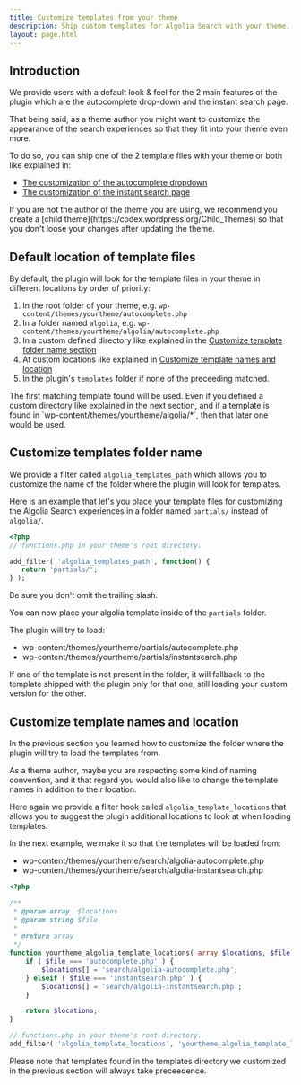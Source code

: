 ```yaml
---
title: Customize templates from your theme
description: Ship custom templates for Algolia Search with your theme.
layout: page.html
---
```

## Introduction

We provide users with a default look & feel for the 2 main features of the plugin which are the autocomplete drop-down and the instant search page.

That being said, as a theme author you might want to customize the appearance of the search experiences so that they fit into your theme even more.

To do so, you can ship one of the 2 template files with your theme or both like explained in:

* [The customization of the autocomplete dropdown](customize-autocomplete.html)
* [The customization of the instant search page](customize-search-page.html)

<div class="alert alert-warning">If you are not the author of the theme you are using, we recommend you create a [child theme](https://codex.wordpress.org/Child_Themes) so that you don't loose your changes after updating the theme.</div>

## Default location of template files

By default, the plugin will look for the template files in your theme in different locations by order of priority:

1. In the root folder of your theme, e.g. `wp-content/themes/yourtheme/autocomplete.php`
1. In a folder named `algolia`, e.g. `wp-content/themes/yourtheme/algolia/autocomplete.php`
1. In a custom defined directory like explained in the [Customize template folder name section](#customize-templates-folder-name)
1. At custom locations like explained in [Customize template names and location](#customize-template-names-and-location)
1. In the plugin's `templates` folder if none of the preceeding matched.

<div class="alert alert-warning">
The first matching template found will be used.
Even if you defined a custom directory like explained in the next section, and if a template is found in `wp-content/themes/yourtheme/algolia/*`, then that later one would be used.
</div>

## Customize templates folder name

We provide a filter called `algolia_templates_path` which allows you to customize the name of the folder where the plugin will look for templates.

Here is an example that let's you place your template files for customizing the Algolia Search experiences in a folder named `partials/` instead of `algolia/`.

 ```php
 <?php
 // functions.php in your theme's root directory.

 add_filter( 'algolia_templates_path', function() {
 	return 'partials/';
 } );
 ```

 <div class="alert alert-warning">Be sure you don't omit the trailing slash.</div>

 You can now place your algolia template inside of the `partials` folder.

 The plugin will try to load:

 * wp-content/themes/yourtheme/partials/autocomplete.php
 * wp-content/themes/yourtheme/partials/instantsearch.php


 <div class="alert alert-info">If one of the template is not present in the folder, it will fallback to the template shipped with the plugin only for that one, still loading your custom version for the other.</div>

## Customize template names and location

In the previous section you learned how to customize the folder where the plugin will try to load the templates from.

As a theme author, maybe you are respecting some kind of naming convention, and it that regard you would also like to change the template names in addition to their location.

Here again we provide a filter hook called `algolia_template_locations` that allows you to suggest the plugin additional locations to look at when loading templates.

In the next example, we make it so that the templates will be loaded from:

* wp-content/themes/yourtheme/search/algolia-autocomplete.php
* wp-content/themes/yourtheme/search/algolia-instantsearch.php


```php
<?php

/**
 * @param array  $locations
 * @param string $file
 *
 * @return array
 */
function yourtheme_algolia_template_locations( array $locations, $file ) {
	if ( $file === 'autocomplete.php' ) {
		$locations[] = 'search/algolia-autocomplete.php';
	} elseif ( $file === 'instantsearch.php' ) {
		$locations[] = 'search/algolia-instantsearch.php';
	}

	return $locations;
}

// functions.php in your theme's root directory.
add_filter( 'algolia_template_locations', 'yourtheme_algolia_template_locations', 10, 2 );
```

<div class="alert alert-warning">Please note that templates found in the templates directory we customized in the previous section will always take preceedence.</div>
